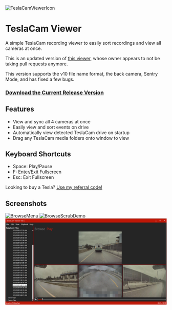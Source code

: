 ![TeslaCamViewerIcon](TeslaCamViewer/TeslaCamViewerIcon_64px.png?raw=true)
# TeslaCam Viewer
A simple TeslaCam recording viewer to easily sort recordings and view all cameras at once.

This is an updated version of [this viewer](https://github.com/mattw01/TeslaCamViewer), whose
owner appears to not be taking pull requests anymore.

This version supports the v10 file name format, the back camera, Sentry Mode, and has fixed a
few bugs.

### [Download the Current Release Version](https://github.com/SvenGroot/TeslaCamViewer/releases)

## Features
- View and sync all 4 cameras at once
- Easily view and sort events on drive
- Automatically view detected TeslaCam drive on startup
- Drag any TeslaCam media folders onto window to view

## Keyboard Shortcuts
- Space: Play/Pause
- F: Enter/Exit Fullscreen
- Esc: Exit Fullscreen

Looking to buy a Tesla? [Use my referral code!](https://ts.la/sven69698)

## Screenshots
![BrowseMenu](TeslaCamViewer/Screenshots/BrowseMenu1.PNG?raw=true)
![BrowseScrubDemo](TeslaCamViewer/Screenshots/BrowseScrub1.gif?raw=true)
![BrowseScrubDemo](TeslaCamViewer/Screenshots/PlayMenu1.PNG?raw=true)
